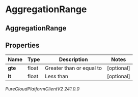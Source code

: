 # AggregationRange

## AggregationRange

## Properties

|Name | Type | Description | Notes|
|------------ | ------------- | ------------- | -------------|
| **gte** | float | Greater than or equal to | [optional] |
| **lt** | float | Less than | [optional] |



_PureCloudPlatformClientV2 241.0.0_
